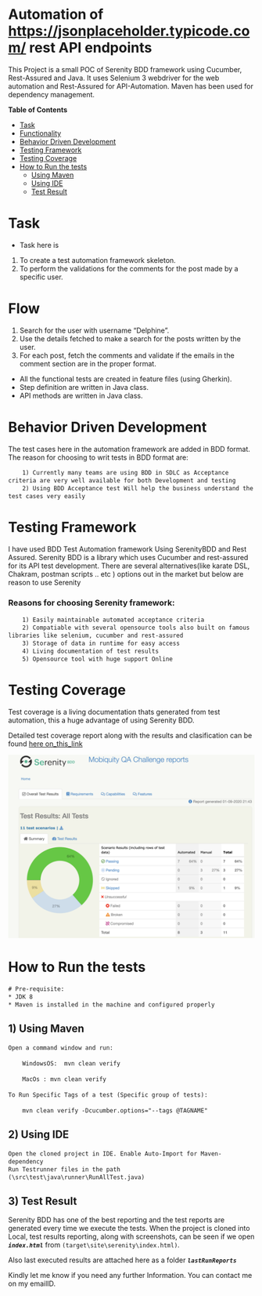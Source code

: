
# Automation of https://jsonplaceholder.typicode.com/ rest API endpoints

This Project is a small POC of Serenity BDD framework using Cucumber, Rest-Assured and Java.
It uses Selenium 3 webdriver for the web automation and Rest-Assured for API-Automation.
Maven has been used for dependency management.

**Table of Contents**
* [Task](#task)
* [Functionality](#flow)
* [Behavior Driven Development](#behavior-driven-development)
* [Testing Framework](#testing-framework)
* [Testing Coverage](#testing-coverage)
* [How to Run the tests](#how-to-run-the-tests)
    * [Using Maven](#1-using-maven)
    * [Using IDE](#2-using-ide)
    * [Test Result](#3-test-result)


# Task
* Task here is 
1. To create a test automation framework skeleton.
2. To perform the validations for the comments for the post made by a
specific user.
   
# Flow
  1. Search for the user with username “Delphine”.
  2. Use the details fetched to make a search for the posts written by the
  user.
  3. For each post, fetch the comments and validate if the emails in the
  comment section are in the proper format.

* All the functional tests are created in feature files (using Gherkin).
* Step definition are written in Java class.
* API methods are written in Java class.

# Behavior Driven Development

The test cases here in the automation framework are added in BDD format.
The reason for choosing to writ tests  in BDD format are:

		1) Currently many teams are using BDD in SDLC as Acceptance criteria are very well available for both Development and testing
		2) Using BDD Acceptance test Will help the business understand the test cases very easily

# Testing Framework

I have used BDD Test Automation framework Using SerenityBDD and Rest Assured. Serenity BDD is a library which uses Cucumber and rest-assured for its API test development. There are several alternatives(like karate DSL, Chakram, postman scripts .. etc ) options out in the market but below are reason to use Serenity

### Reasons for choosing Serenity framework:

		1) Easily maintainable automated acceptance criteria
		2) Compatiable with several opensource tools also built on famous libraries like selenium, cucumber and rest-assured
		3) Storage of data in runtime for easy access
		4) Living documentation of test results
		5) Opensource tool with huge support Online

# Testing Coverage

Test coverage is a living documentation thats generated from test automation, this a huge advantage of using Serenity BDD.

Detailed test coverage report along with the results and clasification can be found [here on_this_link](https://circleci.com/api/v1.1/project/github/sripriyavasan/api-automation-challenge/latest/artifacts/0/target/site/serenity/index.html)

![Alt text](TestResults.png?raw=true "Test Results and Test coverage ScreenShot")
# How to Run the tests

	# Pre-requisite:
	* JDK 8
	* Maven is installed in the machine and configured properly


## 1) Using Maven

	Open a command window and run:

		WindowsOS:	mvn clean verify

		MacOs : mvn clean verify 

	To Run Specific Tags of a test (Specific group of tests):

	  	mvn clean verify -Dcucumber.options="--tags @TAGNAME"

## 2) Using IDE
	Open the cloned project in IDE. Enable Auto-Import for Maven-dependency
	Run Testrunner files in the path (\src\test\java\runner\RunAllTest.java)


## 3) Test Result
Serenity BDD has one of the best reporting and the test reports are generated every time we execute the tests.
When the project is cloned into Local, test results reporting, along with screenshots, can be seen if we open **_`index.html`_** from `(target\site\serenity\index.html)`.

Also last executed results are attached here as a folder **_`lastRunReports`_**


Kindly let me know if you need any further Information. You can contact me on my emailID.
